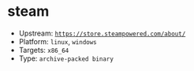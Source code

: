 # steam
- Upstream: [`https://store.steampowered.com/about/`](https://store.steampowered.com/about/)
- Platform: `linux`, `windows`
- Targets: `x86_64`
- Type: `archive-packed binary`
